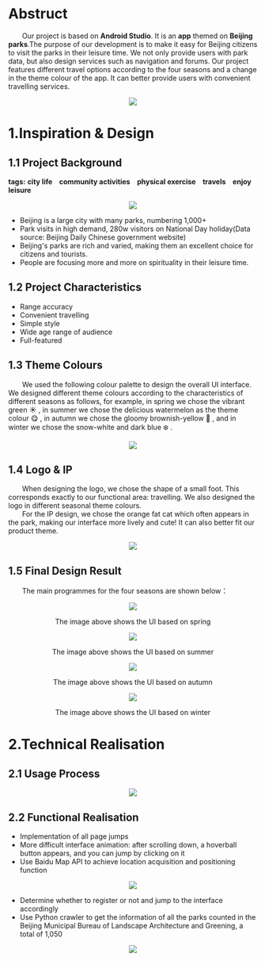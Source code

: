 # Abstruct
&emsp;&emsp;Our project is based on **Android Studio**. It is an **app** themed on **Beijing parks**.The purpose of our development is to make it easy for Beijing citizens to visit the parks in their leisure time. We not only provide users with park data, but also design services such as navigation and forums. Our project features different travel options according to the four seasons and a change in the theme colour of the app. It can better provide users with convenient travelling services.
<div align=center><img src="https://github.com/AlisonMeii/Liuwan_Androidproject/blob/main/Image/Abstruct.png?raw=true"/></div>

# 1.Inspiration & Design
## 1.1 Project Background
<strong>tags:</strong> <strong>city life</strong>&emsp;<strong>community activities</strong>&emsp;<strong>physical exercise</strong>&emsp;<strong>travels</strong>&emsp;<strong>enjoy leisure</strong>  
<div align=center><img src="https://github.com/AlisonMeii/Liuwan_Androidproject/blob/main/park.png?raw=true"/></div>

- Beijing is a large city with many parks, numbering 1,000+
- Park visits in high demand, 280w visitors on National Day holiday(Data source: Beijing Daily Chinese government website)
- Beijing's parks are rich and varied, making them an excellent choice for citizens and tourists.   
- People are focusing more and more on spirituality in their leisure time.

## 1.2 Project Characteristics
- Range accuracy
- Convenient travelling
- Simple style
- Wide age range of audience
- Full-featured

## 1.3 Theme Colours
&emsp;&emsp;We used the following colour palette to design the overall UI interface. We designed different theme colours according to the characteristics of different seasons as follows, for example, in spring we chose the vibrant green :sunny: , in summer we chose the delicious watermelon as the theme colour :yum: , in autumn we chose the gloomy brownish-yellow :maple_leaf: , and in winter we chose the snow-white and dark blue :snowflake: .
<div align=center><img src="https://github.com/AlisonMeii/Liuwan_Androidproject/blob/main/Image/color.png?raw=true"/></div>

## 1.4 Logo & IP
&emsp;&emsp;When designing the logo, we chose the shape of a small foot. This corresponds exactly to our functional area: travelling. We also designed the logo in different seasonal theme colours.  
&emsp;&emsp;For the IP design, we chose the orange fat cat which often appears in the park, making our interface more lively and cute! It can also better fit our product theme.
<div align=center><img src="https://github.com/AlisonMeii/Liuwan_Androidproject/blob/main/Image/Logo&IP.png?raw=true"/></div>

## 1.5 Final Design Result
&emsp;&emsp;The main programmes for the four seasons are shown below：
<div align=center><img src="https://github.com/AlisonMeii/Liuwan_Androidproject/blob/main/Image/spring.png?raw=true"/></div>
<p align="center">The image above shows the UI based on spring</p>
<div align=center><img src="https://github.com/AlisonMeii/Liuwan_Androidproject/blob/main/Image/summer.png?raw=true"/></div>
<p align="center">The image above shows the UI based on summer</p>
<div align=center><img src="https://github.com/AlisonMeii/Liuwan_Androidproject/blob/main/Image/autumn.png?raw=true"/></div>
<p align="center">The image above shows the UI based on autumn</p>
<div align=center><img src="https://github.com/AlisonMeii/Liuwan_Androidproject/blob/main/Image/winter.png?raw=true"/></div>
<p align="center">The image above shows the UI based on winter</p>

# 2.Technical Realisation
## 2.1 Usage Process
<div align=center><img src="https://github.com/AlisonMeii/Liuwan_Androidproject/blob/main/Image/process.png?raw=true"/></div>

## 2.2 Functional Realisation
- Implementation of all page jumps
- More difficult interface animation: after scrolling down, a hoverball button appears, and you can jump by clicking on it
- Use Baidu Map API to achieve location acquisition and positioning function
<div align=center><img src="https://github.com/AlisonMeii/Liuwan_Androidproject/blob/main/Image/navi.png?raw=true"/></div>

- Determine whether to register or not and jump to the interface accordingly
- Use Python crawler to get the information of all the parks counted in the Beijing Municipal Bureau of Landscape Architecture and Greening, a total of 1,050  
<div align=center><img src="https://github.com/AlisonMeii/Liuwan_Androidproject/blob/main/Image/database.png?raw=true"/></div>


